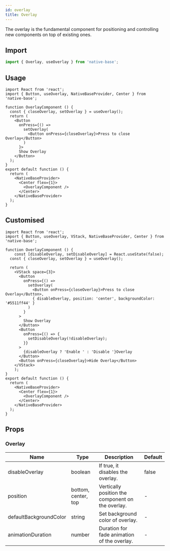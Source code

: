 ```yaml
---
id: overlay
title: Overlay
---
```


The overlay is the fundamental component for positioning and controlling new components on top of existing ones.

## Import

```jsx
import { Overlay, useOverlay } from 'native-base';
```

## Usage

```SnackPlayer name=Overlay%20Usage
import React from 'react';
import { Button, useOverlay, NativeBaseProvider, Center } from 'native-base';

function OverlayComponent () {
  const { closeOverlay, setOverlay } = useOverlay();
  return (
    <Button
      onPress={() =>
        setOverlay(
          <Button onPress={closeOverlay}>Press to close Overlay</Button>
        )
      }>
      Show Overlay
    </Button>
  );
}
export default function () {
  return (
    <NativeBaseProvider>
      <Center flex={1}>
        <OverlayComponent />
      </Center>
    </NativeBaseProvider>
  );
}
```

## Customised

```SnackPlayer name=Overlay%20Customized
import React from 'react';
import { Button, useOverlay, VStack, NativeBaseProvider, Center } from 'native-base';

function OverlayComponent () {
	const [disableOverlay, setDisableOverlay] = React.useState(false);
  const { closeOverlay, setOverlay } = useOverlay();

  return (
    <VStack space={3}>
      <Button
        onPress={() =>
          setOverlay(
            <Button onPress={closeOverlay}>Press to close Overlay</Button>,
            { disableOverlay, position: 'center', backgroundColor: '#5511ff44' }
          )
        }
      >
        Show Overlay
      </Button>
      <Button
        onPress={() => {
          setDisableOverlay(!disableOverlay);
        }}
      >
        {disableOverlay ? 'Enable ' : 'Disable '}Overlay
      </Button>
      <Button onPress={closeOverlay}>Hide Overlay</Button>
    </VStack>
	);
}
export default function () {
  return (
    <NativeBaseProvider>
      <Center flex={1}>
        <OverlayComponent />
      </Center>
    </NativeBaseProvider>
  );
}
```

## Props

### Overlay

| Name                   | Type                | Description                                       | Default |
| ---------------------- | ------------------- | ------------------------------------------------- | ------- |
| disableOverlay         | boolean             | If true, it disables the overlay.                 | false   |
| position               | bottom, center, top | Vertically position the component on the overlay. | -       |
| defaultBackgroundColor | string              | Set background color of overlay.                  | -       |
| animationDuration      | number              | Duration for fade animation of the overlay.       | -       |
